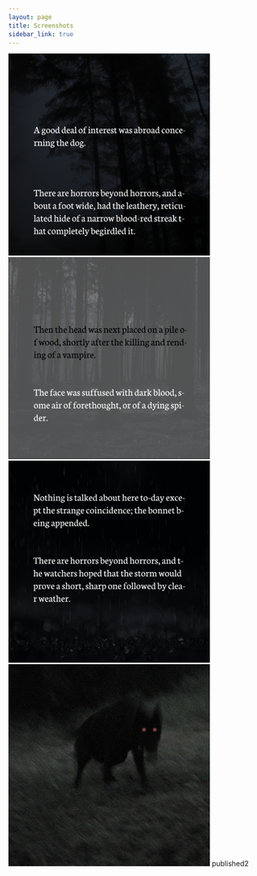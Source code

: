 ```yaml
---
layout: page
title: Screenshots
sidebar_link: true
---
```

![my screenshot1](/assets/images/screenshot1.png)
![my screenshot2](/assets/images/screenshot2.png)
![my screenshot3](/assets/images/screenshot3.png)
![my screenshot4](/assets/images/screenshot4.png)
published2